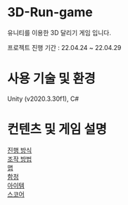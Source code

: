 # 3D-Run-game
유니티를 이용한 3D 달리기 게임 입니다.

프로젝트 진행 기간 : 22.04.24 \~ 22.04.29

# 사용 기술 및 환경
Unity (v2020.3.30f1), C#

# 컨텐츠 및 게임 설명
<a href="https://github.com/yuzy1022/3D-Run-game/wiki#%EC%A7%84%ED%96%89-%EB%B0%A9%EC%8B%9D">진행 방식</a>  
<a href="https://github.com/yuzy1022/3D-Run-game/wiki#%EC%A1%B0%EC%9E%91-%EB%B0%A9%EB%B2%95">조작 방법</a>  
<a href="https://github.com/yuzy1022/3D-Run-game/wiki#%EB%A7%B5">맵</a>  
<a href="https://github.com/yuzy1022/3D-Run-game/wiki#%ED%95%A8%EC%A0%95">함정</a>  
<a href="https://github.com/yuzy1022/3D-Run-game/wiki#%EC%95%84%EC%9D%B4%ED%85%9C">아이템</a>  
<a href="https://github.com/yuzy1022/3D-Run-game/wiki#%EC%8A%A4%EC%BD%94%EC%96%B4">스코어</a>  
